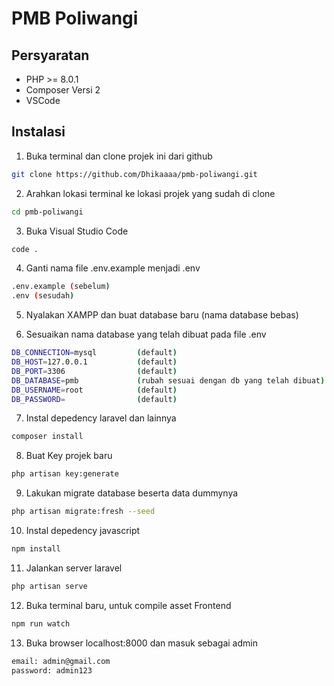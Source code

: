 # PMB Poliwangi

## Persyaratan

-   PHP >= 8.0.1
-   Composer Versi 2
-   VSCode

## Instalasi

1. Buka terminal dan clone projek ini dari github

```bash
git clone https://github.com/Dhikaaaa/pmb-poliwangi.git
```

2. Arahkan lokasi terminal ke lokasi projek yang sudah di clone

```bash
cd pmb-poliwangi
```

3. Buka Visual Studio Code

```bash
code .
```

4. Ganti nama file .env.example menjadi .env

```bash
.env.example (sebelum)
.env (sesudah)
```

5. Nyalakan XAMPP dan buat database baru (nama database bebas)

6. Sesuaikan nama database yang telah dibuat pada file .env

```bash
DB_CONNECTION=mysql         (default)
DB_HOST=127.0.0.1           (default)
DB_PORT=3306                (default)
DB_DATABASE=pmb             (rubah sesuai dengan db yang telah dibuat)
DB_USERNAME=root            (default)
DB_PASSWORD=                (default)
```

7. Instal depedency laravel dan lainnya

```bash
composer install
```

8. Buat Key projek baru

```bash
php artisan key:generate
```

9.  Lakukan migrate database beserta data dummynya

```bash
php artisan migrate:fresh --seed
```

10. Instal depedency javascript

```bash
npm install
```

11. Jalankan server laravel

```bash
php artisan serve
```

12. Buka terminal baru, untuk compile asset Frontend

```bash
npm run watch
```

13. Buka browser localhost:8000 dan masuk sebagai admin

```bash
email: admin@gmail.com
password: admin123
```
